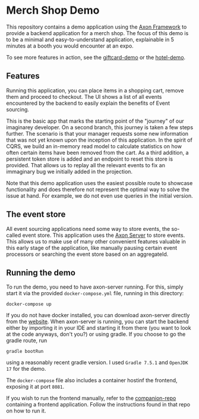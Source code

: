 # Merch Shop Demo

This repository contains a demo application using the [Axon Framework](https://github.com/AxonFramework/AxonFramework) to provide a backend application for a merch shop.
The focus of this demo is to be a minimal and easy-to-understand application, explainable in 5 minutes at a booth you would encounter at an expo.

To see more features in action, see the [giftcard-demo](https://github.com/AxonIQ/giftcard-demo) or the [hotel-demo](https://github.com/AxonIQ/hotel-demo).

## Features
Running this application, you can place items in a shopping cart, remove them and proceed to checkout. 
The UI shows a list of all events encountered by the backend to easily explain the benefits of Event sourcing.

This is the basic app that marks the starting point of the "journey" of our imaginarey developer.
On a second branch, this journey is taken a few steps further. The scenario is that your manager requests some new information that was not yet known upon the inception of this application. 
In the spirit of CQRS, we build an in-memory read model to calculate statistics on how often certain items have been removed from the cart.
As a third addition, a persistent token store is added and an endpoint to reset this store is provided. 
That allows us to replay all the relevant events to fix an immaginary bug we initially added in the projection.

Note that this demo application uses the easiest possible route to showcase functionality and does therefore not represent the optimal way to solve the issue at hand. 
For example, we do not even use queries in the initial version.

## The event store
All event sourcing applications need some way to store events, the so-called event store. 
This application uses the [Axon Server](https://developer.axoniq.io/axon-server/overview) to store events. 
This allows us to make use of many other convenient features valuable in this early stage of the application, like manually pausing certain event processors or searching the event store based on an aggregateId.

## Running the demo

To run the demo, you need to have axon-server running. For this, simply start it via the provided `docker-compose.yml` file, running in this directory:

```
docker-compose up
```

If you do not have docker installed, you can download axon-server directly from the [website](https://developer.axoniq.io/download).
When axon-server is running, you can start the backend either by importing it in your IDE and starting it from there (you want to look at the code anyways, don't you?) or using gradle.
If you choose to go the gradle route, run 
```
gradle bootRun
```
using a reasonably recent gradle version. 
I used `Gradle 7.5.1` and `OpenJDK 17` for the demo.

The `docker-compose` file also includes a container hostinf the frontend, exposing it at port `8081`. 

If you wish to run the frontend manually, refer to the [companion-repo](https://github.com/trimoq/cart-demo-ui) containing a frontend application.
Follow the instructions found in that repo on how to run it.
